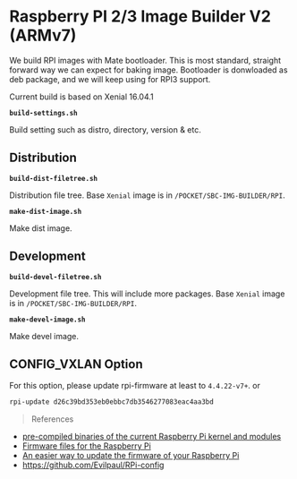 # Raspberry PI 2/3 Image Builder V2 (ARMv7)

We build RPI images with Mate bootloader. This is most standard, straight forward way we can expect for baking image. Bootloader is donwloaded as deb package, and we will keep using for RPI3 support.

Current build is based on Xenial 16.04.1

**`build-settings.sh`**

Build setting such as distro, directory, version & etc.   

## Distribution

**`build-dist-filetree.sh`**

Distribution file tree. Base `Xenial` image is in `/POCKET/SBC-IMG-BUILDER/RPI`.  

**`make-dist-image.sh`**

Make dist image.  

## Development

**`build-devel-filetree.sh`**

Development file tree. This will include more packages. Base `Xenial` image is in `/POCKET/SBC-IMG-BUILDER/RPI`.   

**`make-devel-image.sh`**

Make devel image.  

## CONFIG_VXLAN Option

For this option, please update rpi-firmware at least to `4.4.22-v7+`. or

```sh
rpi-update d26c39bd353eb0ebbc7db3546277083eac4aa3bd
```

> References

- [pre-compiled binaries of the current Raspberry Pi kernel and modules](https://github.com/raspberrypi/firmware)
- [Firmware files for the Raspberry Pi](https://github.com/Hexxeh/rpi-firmware)
- [An easier way to update the firmware of your Raspberry Pi](https://github.com/Hexxeh/rpi-update)
- <https://github.com/Evilpaul/RPi-config>